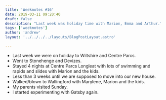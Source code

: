 ```yaml
---
title: 'Weeknotes #16'
date: 2019-03-11 09:20:40
draft: false
description: "Last week was holiday time with Marion, Emma and Arthur."
tags: ['weeknotes']
author: 'andrew'
layout: '../../../../layouts/BlogPostLayout.astro'

---
```

*   Last week we were on holiday to Wiltshire and Centre Parcs.
*   Went to Stonehenge and Devizes.
*   Stayed 4 nights at Centre Parcs Longleat with lots of swimming and rapids and slides with Marion and the kids.
*   Less than 3 weeks until we are supposed to move into our new house.
*   Walked/blown to Wallingford with Marylene, Marion and the kids.
*   My parents visited Sunday.
*   I started experimenting with Gatsby again.
